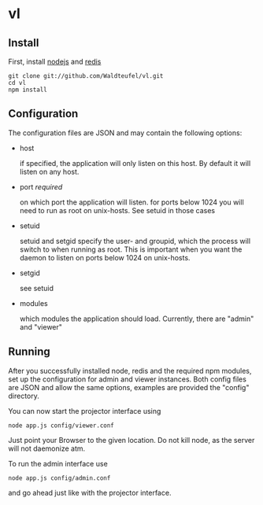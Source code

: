 vl
==

Install
-------

First, install [nodejs](http://nodejs.org/) and [redis](http://redis.io/)

	git clone git://github.com/Waldteufel/vl.git
	cd vl
	npm install

Configuration
-------------

The configuration files are JSON and may contain the following options:

* host

  if specified, the application will only listen on this host. By default it will listen on any host.
* port *required*

  on which port the application will listen. for ports below 1024 you will need to run as root on unix-hosts. See setuid in those cases
* setuid

  setuid and setgid specify the user- and groupid, which the process will switch to when running as root. This is important when you want the daemon to listen on ports below 1024 on unix-hosts.
* setgid

  see setuid
* modules

  which modules the application should load. Currently, there are "admin" and "viewer"

Running
-------

After you successfully installed node, redis and the required npm modules, set up the configuration for admin and viewer
instances. Both config files are JSON and allow the same options, examples are provided the "config" directory.

You can now start the projector interface using

	node app.js config/viewer.conf

Just point your Browser to the given location. Do not kill node, as the server will not daemonize atm.

To run the admin interface use

	node app.js config/admin.conf

and go ahead just like with the projector interface.

<!--
vim:noet:ts=4:sw=4:tw=72:
-->

